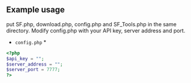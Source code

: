 ## Example usage
put SF.php, download.php, config.php and SF_Tools.php in the same directory. Modify config.php with your API key, server address and port.

   * `config.php` *
```php
<?php
$api_key = "";
$server_address = "";
$server_port = 7777;
?>
````
